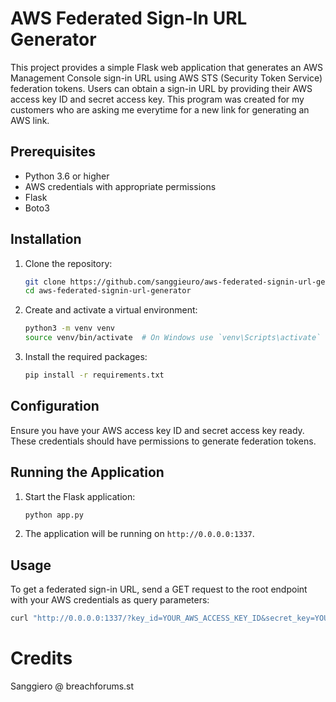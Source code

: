 # AWS Federated Sign-In URL Generator

This project provides a simple Flask web application that generates an AWS Management Console sign-in URL using AWS STS (Security Token Service) federation tokens. Users can obtain a sign-in URL by providing their AWS access key ID and secret access key.
This program was created for my customers who are asking me everytime for a new link for generating an AWS link.

## Prerequisites

- Python 3.6 or higher
- AWS credentials with appropriate permissions
- Flask
- Boto3

## Installation

1. Clone the repository:

    ```sh
    git clone https://github.com/sanggieuro/aws-federated-signin-url-generator.git
    cd aws-federated-signin-url-generator
    ```

2. Create and activate a virtual environment:

    ```sh
    python3 -m venv venv
    source venv/bin/activate  # On Windows use `venv\Scripts\activate`
    ```

3. Install the required packages:

    ```sh
    pip install -r requirements.txt
    ```

## Configuration

Ensure you have your AWS access key ID and secret access key ready. These credentials should have permissions to generate federation tokens.

## Running the Application

1. Start the Flask application:

    ```sh
    python app.py
    ```

2. The application will be running on `http://0.0.0.0:1337`.

## Usage

To get a federated sign-in URL, send a GET request to the root endpoint with your AWS credentials as query parameters:

```sh
curl "http://0.0.0.0:1337/?key_id=YOUR_AWS_ACCESS_KEY_ID&secret_key=YOUR_AWS_SECRET_ACCESS_KEY"
```

# Credits

Sanggiero @ breachforums.st
